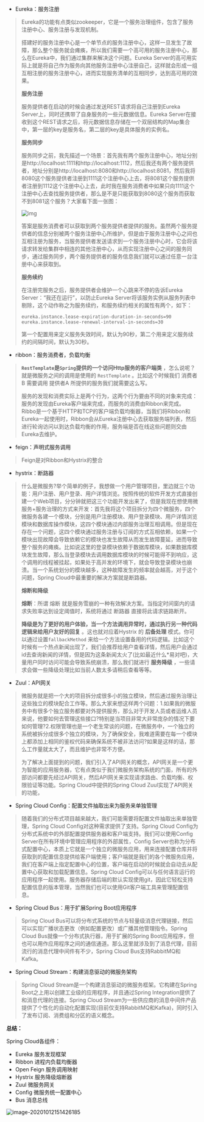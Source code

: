 - Eureka：服务注册

>Eureka的功能有点类似zookeeper，它是一个服务治理组件，包含了服务注册中心、服务注册与发现机制。
>
>搭建好的服务注册中心是一个单节点的服务注册中心，这样一旦发生了故障，那么整个服务就会瘫痪，所以我们需要一个高可用的服务注册中心，那么在Eureka中，我们通过集群来解决这个问题。Eureka Server的高可用实际上就是将自己作为服务向其他服务注册中心注册自己，这样就会形成一组互相注册的服务注册中心，进而实现服务清单的互相同步，达到高可用的效果。
>
>**服务注册**
>
>服务提供者在启动的时候会通过发送REST请求将自己注册到Eureka Server上，同时还携带了自身服务的一些元数据信息。Eureka Server在接收到这个REST请求之后，将元数据信息存储在一个双层结构的Map集合中，第一层的key是服务名，第二层的key是具体服务的实例名。
>
>**服务同步**
>
>服务同步之前，我先描述一个场景：首先我有两个服务注册中心，地址分别是http://localhost:1111和http://localhost:1112，然后我还有两个服务提供者，地址分别是http://localhost:8080和http://localhost:8081，然后我将8080这个服务提供者注册到1111这个注册中心上去，将8081这个服务提供者注册到1112这个注册中心上去，此时我在服务消费者中如果只向1111这个注册中心去查找服务提供者，那么是不是只能获取到8080这个服务而获取不到8081这个服务？大家看下面一张图：  
>
>![img](https://mmbiz.qpic.cn/mmbiz_png/GvtDGKK4uYkzSmVic8d29hVFeGaibRRCibiaIfl2RicuO4eXt8VJdmd7KMrV3QgXgUatemAf00kY3OpqAW5CQlLgHKA/640?wx_fmt=png&tp=webp&wxfrom=5&wx_lazy=1&wx_co=1) 
>
>答案是服务消费者可以获取到两个服务提供者提供的服务。虽然两个服务提供者的信息分别被两个服务注册中心所维护，但是由于服务注册中心之间也互相注册为服务，当服务提供者发送请求到一个服务注册中心时，它会将该请求转发给集群中相连的其他注册中心，从而实现注册中心之间的服务同步，通过服务同步，两个服务提供者的服务信息我们就可以通过任意一台注册中心来获取到。
>
>**服务续约**
>
>在注册完服务之后，服务提供者会维护一个心跳来不停的告诉Eureka Server：“我还在运行”，以防止Eureka Server将该服务实例从服务列表中剔除，这个动作称之为服务续约，和服务续约相关的属性有两个，如下：
>
>```
>eureka.instance.lease-expiration-duration-in-seconds=90  
>eureka.instance.lease-renewal-interval-in-seconds=30
>```
>
>第一个配置用来定义服务失效时间，默认为90秒，第二个用来定义服务续约的间隔时间，默认为30秒。
>
>

- ribbon：服务消费者，负载均衡

>**`RestTemplate`是`Spring`提供的一个访问Http服务的客户端类** ，怎么说呢？就是微服务之间的调用是使用的 `RestTemplate` 。比如这个时候我们 消费者B 需要调用 提供者A 所提供的服务我们就需要这么写。
>
>服务的发现和消费实际上是两个行为，这两个行为要由不同的对象来完成：服务的发现由Eureka客户端来完成，而服务的消费由Ribbon来完成。Ribbo是一个基于HTTP和TCP的客户端负载均衡器，当我们将Ribbon和Eureka一起使用时，Ribbon会从Eureka注册中心去获取服务端列表，然后进行轮询访问以到达负载均衡的作用，服务端是否在线这些问题则交由Eureka去维护。

- feign：声明式服务调用

>Feign是对Ribbon和Hystrix的整合

- hystrix：断路器

> 什么是微服务?举个简单的例子，我想做一个用户管理项目，里边就三个功能：用户注册、用户登录、用户详情浏览。按照传统的软件开发方式直接创建一个Web项目，分分钟就把这三个功能开发出来了，但是我现在想使用微服务+服务治理的方式来开发：首先我将这个项目拆分为四个微服务，四个微服务各建一个模块，分别是用户注册模块、用户登录模块、用户详情浏览模块和数据库操作模块，这四个模块通过内部服务治理互相调用。但是现在存在一个问题，这四个模块通过服务注册与订阅的方式互相依赖，如果一个模块出现故障会导致依赖它的模块也发生故障从而发生故障蔓延，进而导致整个服务的瘫痪。比如说这里的登录模块依赖于数据库模块，如果数据库模块发生故障，那么当登录模块去调用数据库模块的时候可能得不到响应，这个调用的线程被挂起，如果处于高并发的环境下，就会导致登录模块也崩溃。当一个系统划分的模块越多，这种故障发生的频率就会越高，对于这个问题，Spring Cloud中最重要的解决方案就是断路器。
>
> **熔断和降级**
>
> **熔断**：所谓 熔断 就是服务雪崩的一种有效解决方案。当指定时间窗内的请求失败率达到设定阈值时，系统将通过 断路器 直接将此请求链路断开。
>
> **降级是为了更好的用户体验，当一个方法调用异常时，通过执行另一种代码逻辑来给用户友好的回复** 。这也就对应着Hystrix 的 **后备处理** 模式。你可以通过设置`fallbackMethod` 来给一个方法设置备用的代码逻辑。比如这个时候有一个热点新闻出现了，我们会推荐给用户查看详情，然后用户会通过id去查询新闻的详情，但是因为这条新闻太火了(比如最近什么*易对吧)，大量用户同时访问可能会导致系统崩溃，那么我们就进行 **服务降级** ，一些请求会做一些降级处理比如当前人数太多请稍后查看等等。

- Zuul：API网关

>微服务就是把一个大的项目拆分成很多小的独立模块，然后通过服务治理让这些独立的模块配合工作等。那么大家来想这样两个问题：1.如果我的微服务中有很多个独立服务都要对外提供服务，那么对于开发人员或者运维人员来说，他要如何去管理这些接口?特别是当项目非常大非常庞杂的情况下要如何管理?2.权限管理也是一个老生常谈的问题，在微服务中，一个独立的系统被拆分成很多个独立的模块，为了确保安全，我难道需要在每一个模块上都添加上相同的鉴权代码来确保系统不被非法访问?如果是这样的话，那么工作量就太大了，而且维护也非常不方便。
>
>为了解决上面提到的问题，我们引入了API网关的概念，API网关是一个更为智能的应用服务器，它有点类似于我们微服务架构系统的门面，所有的外部访问都要先经过API网关，然后API网关来实现请求路由、负载均衡、权限验证等功能。Spring Cloud中提供的Spring Cloud Zuul实现了API网关的功能，

- Spring Cloud Config：配置文件抽取出来为服务来单独管理

>随着我们的分布式项目越来越大，我们可能需要将配置文件抽取出来单独管理，Spring Cloud Config对这种需求提供了支持。Spring Cloud Config为分布式系统中的外部配置提供服务器和客户端支持。我们可以使用Config Server在所有环境中管理应用程序的外部属性，Config Server也称为分布式配置中心，本质上它就是一个独立的微服务应用，用来连接配置仓库并将获取到的配置信息提供给客户端使用；客户端就是我们的各个微服务应用，我们在客户端上指定配置中心的位置，客户端在启动的时候就会自动去从配置中心获取和加载配置信息。Spring Cloud Config可以与任何语言运行的应用程序一起使用。服务器存储后端的默认实现使用git，因此它轻松支持配置信息的版本管理，当然我们也可以使用Git客户端工具来管理配置信息。

- Spring Cloud Bus：用于扩展Spring Boot应用程序

>Spring Cloud Bus可以将分布式系统的节点与轻量级消息代理链接，然后可以实现广播状态更改（例如配置更改）或广播其他管理指令。Spring Cloud Bus就像一个分布式执行器，用于扩展的Spring Boot应用程序，但也可以用作应用程序之间的通信通道。那么这里就涉及到了消息代理，目前流行的消息代理中间件有不少，Spring Cloud Bus支持RabbitMQ和Kafka。

- Spring Cloud Stream：构建消息驱动的微服务架构

>Spring Cloud Stream是一个构建消息驱动的微服务框架。它构建在Spring Boot之上用以创建工业级的应用程序，并且通过Spring Integration提供了和消息代理的连接。Spring Cloud Stream为一些供应商的消息中间件产品提供了个性化的自动化配置实现(目前仅支持RabbitMQ和Kafka)，同时引入了发布订阅、消费组和分区的语义概念。

**总结：**

Spring Cloud各组件：

- Eureka 服务发现框架
- Ribbon 进程内负载均衡器
- Open Feign 服务调用映射
- Hystrix 服务降级熔断器
- Zuul 微服务网关
- Config 微服务统一配置中心
- Bus 消息总线

![image-20201012151426185](C:\Users\DELL\AppData\Roaming\Typora\typora-user-images\image-20201012151426185.png)

